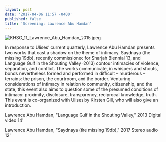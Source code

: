 ```yaml
---
layout: post
date: '2017-04-06 11:57 -0400'
published: false
title: 'Screening: Lawrence Abu Hamdan'
---
```

![KHSG_11_Lawrence_Abu_Hamdan_2015.jpeg]({{site.baseurl}}/assets/img/KHSG_11_Lawrence_Abu_Hamdan_2015.jpeg)

In response to Ulises’ current quarterly, Lawrence Abu Hamdan presents two works that cast a shadow on the theme of intimacy. Saydnaya (the missing 19db), recently commissioned for Sharjah Biennial 13, and Language Gulf in the Shouting Valley (2013) contour intimacies of violence, separation, and conflict. The works communicate, in whispers and shouts, bonds nevertheless formed and performed in difficult – murderous – terrains: the prison, the courtroom, and the border. Venturing considerations of intimacy in relation to community, citizenship, and the state, this event also aims to question some of the presumed conditions of intimacy: proximity, disclosure, transparency, reciprocal knowledge, truth. This event is co-organized with Ulises by Kirsten Gill, who will also give an introduction.

Lawrence Abu Hamdan, "Language Gulf in the Shouting Valley," 2013 
Digital video 14' 
 

Lawrence Abu Hamdan, "Saydnaya (the missing 19db)," 2017 
Stereo audio 12'
